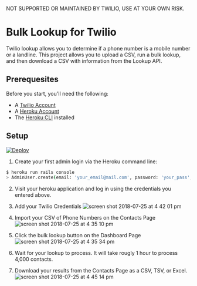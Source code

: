 NOT SUPPORTED OR MAINTAINED BY TWILIO, USE AT YOUR OWN RISK.

# Bulk Lookup for Twilio

Twilio lookup allows you to determine if a phone number is a mobile number or a landline. This project allows you to upload a CSV, run a bulk lookup, and then download a CSV with information from the Lookup API.


## Prerequesites
Before you start, you'll need the following:

* A [Twilio Account](https://twilio.com/try-twilio)
* A [Heroku Account](https://signup.heroku.com)
* The [Heroku CLI](https://devcenter.heroku.com/articles/heroku-cli) installed

## Setup
[![Deploy](https://www.herokucdn.com/deploy/button.svg)](https://heroku.com/deploy)

1. Create your first admin login via the Heroku command line:

```bash
$ heroku run rails console
> AdminUser.create(email: 'your_email@mail.com', password: 'your_pass', password_confirmation: 'your_pass')
```

2. Visit your heroku application and log in using the credentials you entered above.

3. Add your Twilio Credentials
![screen shot 2018-07-25 at 4 42 01 pm](https://user-images.githubusercontent.com/1418949/43279993-7b9ddb94-90c4-11e8-9d41-90b9e61b50a6.png)

4. Import your CSV of Phone Numbers on the Contacts Page
![screen shot 2018-07-25 at 4 35 10 pm](https://user-images.githubusercontent.com/1418949/43280074-b9c1f1f8-90c4-11e8-8c58-7632ebb2fd80.png)

5. Click the bulk lookup button on the Dashboard Page
![screen shot 2018-07-25 at 4 35 34 pm](https://user-images.githubusercontent.com/1418949/43280206-0b573e92-90c5-11e8-9150-6b5bbb53bb38.png)

6. Wait for your lookup to process. It will take rougly 1 hour to process 4,000 contacts.

7. Download your results from the Contacts Page as a CSV, TSV, or Excel.
![screen shot 2018-07-25 at 4 45 14 pm](https://user-images.githubusercontent.com/1418949/43280272-365243bc-90c5-11e8-987f-41e79989159c.png)


